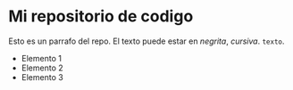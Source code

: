 # Mi repositorio de codigo

Esto es un parrafo del repo. El texto puede estar en *negrita*, _cursiva_. `texto`.

- Elemento 1
- Elemento 2
- Elemento 3



